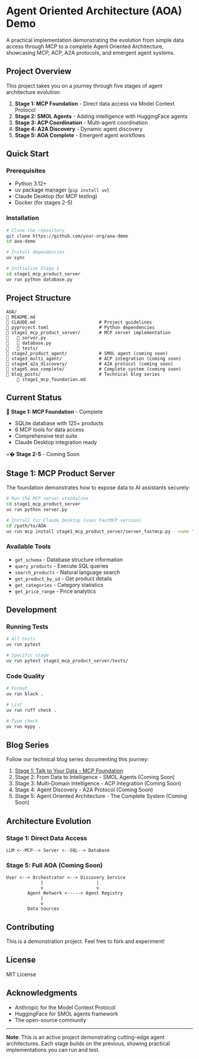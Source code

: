 # Agent Oriented Architecture (AOA) Demo

A practical implementation demonstrating the evolution from simple data access through MCP to a complete Agent Oriented Architecture, showcasing MCP, ACP, A2A protocols, and emergent agent systems.

## Project Overview

This project takes you on a journey through five stages of agent architecture evolution:

1. **Stage 1: MCP Foundation** - Direct data access via Model Context Protocol
2. **Stage 2: SMOL Agents** - Adding intelligence with HuggingFace agents
3. **Stage 3: ACP Coordination** - Multi-agent coordination
4. **Stage 4: A2A Discovery** - Dynamic agent discovery
5. **Stage 5: AOA Complete** - Emergent agent workflows

## Quick Start

### Prerequisites

- Python 3.12+
- uv package manager (`pip install uv`)
- Claude Desktop (for MCP testing)
- Docker (for stages 2-5)

### Installation

```bash
# Clone the repository
git clone https://github.com/your-org/aoa-demo
cd aoa-demo

# Install dependencies
uv sync

# Initialize Stage 1
cd stage1_mcp_product_server
uv run python database.py
```

## Project Structure

```
AOA/
   README.md
   CLAUDE.md                        # Project guidelines
   pyproject.toml                   # Python dependencies
   stage1_mcp_product_server/       # MCP server implementation
      server.py
      database.py
      tests/
   stage2_product_agent/            # SMOL agent (coming soon)
   stage3_multi_agent/              # ACP integration (coming soon)
   stage4_a2a_discovery/            # A2A protocol (coming soon)
   stage5_aoa_complete/             # Complete system (coming soon)
   blog_posts/                      # Technical blog series
       stage1_mcp_foundation.md
```

## Current Status

 **Stage 1: MCP Foundation** - Complete
- SQLite database with 125+ products
- 6 MCP tools for data access
- Comprehensive test suite
- Claude Desktop integration ready

=� **Stage 2-5** - Coming Soon

## Stage 1: MCP Product Server

The foundation demonstrates how to expose data to AI assistants securely:

```bash
# Run the MCP server standalone
cd stage1_mcp_product_server
uv run python server.py

# Install for Claude Desktop (uses FastMCP version)
cd /path/to/AOA
uv run mcp install stage1_mcp_product_server/server_fastmcp.py --name "Product Catalog"
```

### Available Tools
- `get_schema` - Database structure information
- `query_products` - Execute SQL queries
- `search_products` - Natural language search
- `get_product_by_id` - Get product details
- `get_categories` - Category statistics
- `get_price_range` - Price analytics

## Development

### Running Tests
```bash
# All tests
uv run pytest

# Specific stage
uv run pytest stage1_mcp_product_server/tests/
```

### Code Quality
```bash
# Format
uv run black .

# Lint
uv run ruff check .

# Type check
uv run mypy .
```

## Blog Series

Follow our technical blog series documenting this journey:

1. [Stage 1: Talk to Your Data - MCP Foundation](blog_posts/stage1_mcp_foundation.md)
2. Stage 2: From Data to Intelligence - SMOL Agents (Coming Soon)
3. Stage 3: Multi-Domain Intelligence - ACP Integration (Coming Soon)
4. Stage 4: Agent Discovery - A2A Protocol (Coming Soon)
5. Stage 5: Agent Oriented Architecture - The Complete System (Coming Soon)

## Architecture Evolution

### Stage 1: Direct Data Access
```
LLM <--MCP--> Server <--SQL--> Database
```

### Stage 5: Full AOA (Coming Soon)
```
User <--> Orchestrator <--> Discovery Service
             |                    |
             v                    v
        Agent Network <-----> Agent Registry
             |
             v
        Data Sources
```

## Contributing

This is a demonstration project. Feel free to fork and experiment!

## License

MIT License

## Acknowledgments

- Anthropic for the Model Context Protocol
- HuggingFace for SMOL agents framework
- The open-source community

---

**Note**: This is an active project demonstrating cutting-edge agent architectures. Each stage builds on the previous, showing practical implementations you can run and test.